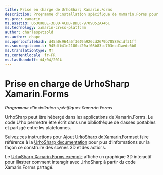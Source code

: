 ```yaml
---
title: Prise en charge de UrhoSharp Xamarin.Forms
description: Programme d’installation spécifique de Xamarin.Forms pour UrhoSharp.
ms.prod: xamarin
ms.assetid: B630B8BE-3D8D-4CDB-BDB0-9709052AA46C
ms.technology: xamarin-cross-platform
author: charlespetzold
ms.author: chape
ms.openlocfilehash: d45a0c964a5f3619a926cd2679b78589c1df31ff
ms.sourcegitcommit: 945df041e2180cb20af08b83cc703ecd1aedc6b0
ms.translationtype: MT
ms.contentlocale: fr-FR
ms.lasthandoff: 04/04/2018
---
```

# <a name="urhosharp-xamarinforms-support"></a>Prise en charge de UrhoSharp Xamarin.Forms

_Programme d’installation spécifiques Xamarin.Forms_

UrhoSharp peut être hébergé dans les applications de Xamarin.Forms. Le code Urho permettre être écrit dans une bibliothèque de classes portables et partagé entre les plateformes.

Suivez ces instructions pour [Ajout UrhoSharp de Xamarin.Forms](~/xamarin-forms/user-interface/graphics/urhosharp.md)et faire référence à la [UrhoSharp documentation](~/graphics-games/urhosharp/using.md) pour plus d’informations sur la façon de construire des scènes 3D et des actions.

Le [UrhoSharp Xamarin.Forms exemple](https://github.com/xamarin/urho-samples/tree/master/FormsSample) affiche un graphique 3D interactif pour illustrer comment interagir avec UrhoSharp à partir du code Xamarin.Forms partagé.


